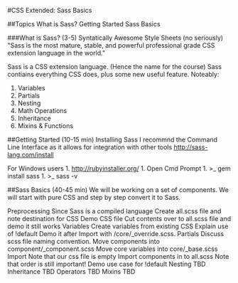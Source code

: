 #CSS Extended: Sass Basics 

##Topics
  What is Sass?
  Getting Started
  Sass Basics
  
###What is Sass? (3-5)
  Syntatically Awesome Style Sheets (no seriously)
    "Sass is the most mature, stable, and powerful professional grade CSS extension language in the world."
    
  Sass is a CSS extension language. (Hence the name for the course)
  Sass contiains everything CSS does, plus some new useful feature.
  Noteably:
  1. Variables
  1. Partials
  1. Nesting
  1. Math Operations
  1. Inheritance
  1. Mixins & Functions
  
##Getting Started (10-15 min)
  Installing Sass
  I recommnd the Command Line Interface as it allows for integration with other tools
    http://sass-lang.com/install
    
  For Windows users
    1. http://rubyinstaller.org/
    1. Open Cmd Prompt
    1. >_ gem install sass
    1. >_ sass -v
      
##Sass Basics (40-45 min)
  We will be working on a set of components.
  We will start with pure CSS and step by step convert it to Sass.
  
  Preprocessing
   Since Sass is a compiled language
   Create  all.scss file and note destination for CSS
   Demo CSS file
   Cut contents over to all.scss file and demo it still works
  Variables
    Create variables from existing CSS
    Explain use of !default
    Demo it after Import with /core/_override.scss.
  Partials
    Discuss scss file naming convention.
    Move components into component/_component.scss
    Move core variables into core/_base.scss
  Import
    Note that our css file is empty
    Import components in to all.scss
    Note that order is still important!
    Demo use case for !default
  Nesting
    TBD
  Inheritance
    TBD
  Operators
    TBD
  Mixins
    TBD